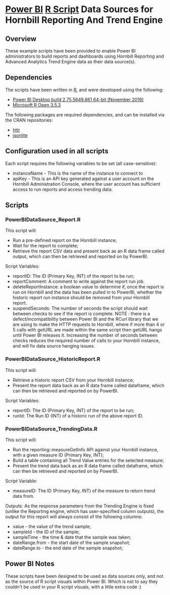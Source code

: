 # [Power BI](https://powerbi.microsoft.com/) [R Script](https://cran.r-project.org/) Data Sources for Hornbill Reporting And Trend Engine

## Overview
These example scripts have been provided to enable Power BI administrators to build reports and dashboards using Hornbill Reporting and Advanced Analytics Trend Engine data as their data source(s).

## Dependencies

The scripts have been written in [R](https://cran.r-project.org/), and were developed using the following:

 - [Power BI Desktop build 2.75.5649.861 64-bit (November 2019)](https://powerbi.microsoft.com/)
 - [Microsoft R Open 3.5.3](https://mran.microsoft.com/open/)

The following packages are required dependencies, and can be installed via the CRAN repositories:

 - [httr](https://cran.r-project.org/web/packages/httr/)
 - [jsonlite](https://cran.r-project.org/web/packages/jsonlite/)

## Configuration used in all scripts

Each script requires the following variables to be set (all case-sensitive):
 - instanceName - This is the name of the instance to connect to
 - apiKey - This is an API key generated against a user account on the Hornbill Administration Console, where the user account has sufficient access to run reports and access trending data.

## Scripts
### PowerBIDataSource_Report.R
This script will:
 - Run a pre-defined report on the Hornbill instance;
 - Wait for the report to complete;
 - Retrieve the report CSV data and present back as an R data frame called output, which can then be retrieved and reported on by PowerBI.

Script Variables:
 - reportID: The ID (Primary Key, INT) of the  report to be run;
 - reportComment: A comment to write against the report run job.
 - deleteReportInstance: a boolean value to determine if, once the report is run on Hornbill and the data has been pulled in to PowerBI, whether the historic report run instance should be removed from your Hornbill report.
 - suspendSeconds: The number of seconds the script should wait between checks to see if the report is complete. NOTE : there is a defect/incompatibility between Power BI and the RCurl library that we are using to make the HTTP requests to Hornbill, where if more than 4 or 5 calls with getURL are made within the same script then getURL hangs until Power BI releases it. Increasing the number of seconds between checks reduces the required number of calls to your Hornbill instance, and will fix data source hanging issues.

### PowerBIDataSource_HistoricReport.R
This script will:
 - Retrieve a historic report CSV from your Hornbill instance;
 - Present the report data back as an R data frame called dataframe, which can then be retrieved and reported on by PowerBI.

Script Variables:
 - reportID: The ID (Primary Key, INT) of the  report to be run;
 - runId: The Run ID (INT) of a historic run of the above report ID.

### PowerBIDataSource_TrendingData.R
This script will:
 - Run the reporting::measureGetInfo API  against your Hornbill instance, with a given measure ID (Primary Key, INT);
 - Build a table containing all Trend Value entries for the selected measure;
 - Present the trend data back as an R data frame called dataframe, which can then be retrieved and reported on by PowerBI.

Script Variable:
 - measureID: The ID (Primary Key, INT) of the measure to return trend data from.

Outputs:
As the response parameters from the Trending Engine is fixed (unlike the Reporting engine, which has user-specified column outputs), the output for this report will always consist  of the following columns:

 - value - the value of the trend sample;
 - sampleId - the ID of the sample;
 - sampleTime - the time & date that the sample was taken;
 - dateRange.from - the start date of the sample snapshot;
 - dateRange.to - the end date of the sample snapshot;

## Power BI Notes

These scripts have been designed to be used as data sources only, and not as the source of R script visuals within Power BI. Which is not to say they couldn't be used in your R script visuals, with a little extra code :)